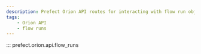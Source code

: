 ```yaml
---
description: Prefect Orion API routes for interacting with flow run objects.
tags:
    - Orion API
    - flow runs
---
```


::: prefect.orion.api.flow_runs
